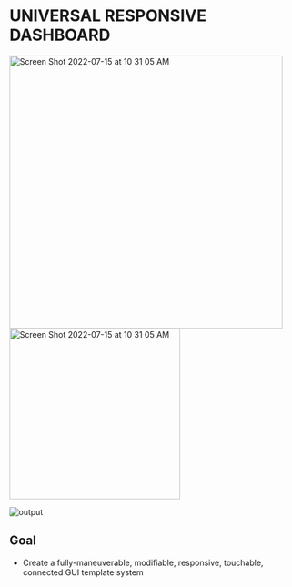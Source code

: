 # UNIVERSAL RESPONSIVE DASHBOARD

<img width="480" alt="Screen Shot 2022-07-15 at 10 31 05 AM" src="https://user-images.githubusercontent.com/26150152/179244802-826ec5b1-a7f7-49de-a2be-e8d8c73ef62e.png">

<img width="300" alt="Screen Shot 2022-07-15 at 10 31 05 AM" src="https://user-images.githubusercontent.com/26150152/179247744-40f889f2-bf93-4eba-8968-69e852182b3c.png">

![output](https://user-images.githubusercontent.com/26150152/179244422-b0102d1c-71d1-45a0-ab13-ca630db95ab6.gif)

## Goal
- Create a fully-maneuverable, modifiable, responsive, touchable, connected GUI template system
